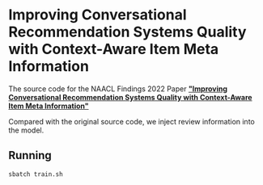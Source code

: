 # Improving Conversational Recommendation Systems Quality with Context-Aware Item Meta Information
The source code for the NAACL Findings 2022 Paper [**"Improving Conversational Recommendation Systems Quality with Context-Aware Item Meta Information"**](https://arxiv.org/abs/2112.08140)

Compared with the original source code, we inject review information into the model.


## Running
```bash
sbatch train.sh
```
